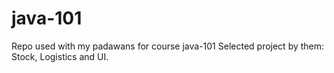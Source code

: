 # java-101
Repo used with my padawans for course java-101
Selected project by them: Stock, Logistics and UI.

